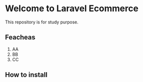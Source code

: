 # Welcome to Laravel Ecommerce

This repository is for study purpose.

## Feacheas

1. AA
2. BB
3. CC

## How to install
